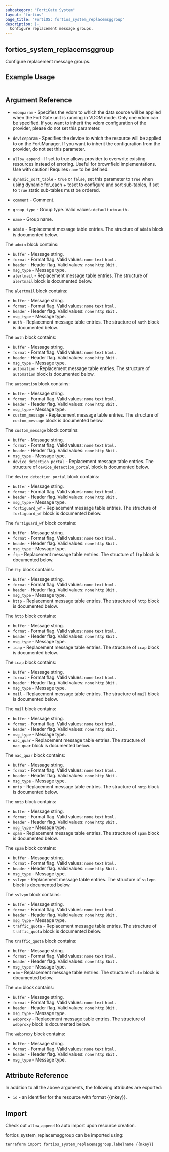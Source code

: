 ```yaml
---
subcategory: "FortiGate System"
layout: "fortios"
page_title: "FortiOS: fortios_system_replacemsggroup"
description: |-
  Configure replacement message groups.
---
```


## fortios_system_replacemsggroup
Configure replacement message groups.

## Example Usage

```hcl

```

## Argument Reference
* `vdomparam` - Specifies the vdom to which the data source will be applied when the FortiGate unit is running in VDOM mode. Only one vdom can be specified. If you want to inherit the vdom configuration of the provider, please do not set this parameter.
* `deviceparam` - Specifies the device to which the resource will be applied to on the FortiManager. If you want to inherit the configuration from the provider, do not set this parameter.
* `allow_append` - If set to true allows provider to overwrite existing resources instead of erroring. Useful for brownfield implementations. Use with caution! Requires `name` to be defined.
* `dynamic_sort_table` - `true` or `false`, set this parameter to `true` when using dynamic for_each + toset to configure and sort sub-tables, if set to `true` static sub-tables must be ordered.

* `comment` - Comment.
* `group_type` - Group type. Valid values: `default` `utm` `auth` .
* `name` - Group name.
* `admin` - Replacement message table entries. The structure of `admin` block is documented below.

The `admin` block contains:

* `buffer` - Message string.
* `format` - Format flag. Valid values: `none` `text` `html` .
* `header` - Header flag. Valid values: `none` `http` `8bit` .
* `msg_type` - Message type.
* `alertmail` - Replacement message table entries. The structure of `alertmail` block is documented below.

The `alertmail` block contains:

* `buffer` - Message string.
* `format` - Format flag. Valid values: `none` `text` `html` .
* `header` - Header flag. Valid values: `none` `http` `8bit` .
* `msg_type` - Message type.
* `auth` - Replacement message table entries. The structure of `auth` block is documented below.

The `auth` block contains:

* `buffer` - Message string.
* `format` - Format flag. Valid values: `none` `text` `html` .
* `header` - Header flag. Valid values: `none` `http` `8bit` .
* `msg_type` - Message type.
* `automation` - Replacement message table entries. The structure of `automation` block is documented below.

The `automation` block contains:

* `buffer` - Message string.
* `format` - Format flag. Valid values: `none` `text` `html` .
* `header` - Header flag. Valid values: `none` `http` `8bit` .
* `msg_type` - Message type.
* `custom_message` - Replacement message table entries. The structure of `custom_message` block is documented below.

The `custom_message` block contains:

* `buffer` - Message string.
* `format` - Format flag. Valid values: `none` `text` `html` .
* `header` - Header flag. Valid values: `none` `http` `8bit` .
* `msg_type` - Message type.
* `device_detection_portal` - Replacement message table entries. The structure of `device_detection_portal` block is documented below.

The `device_detection_portal` block contains:

* `buffer` - Message string.
* `format` - Format flag. Valid values: `none` `text` `html` .
* `header` - Header flag. Valid values: `none` `http` `8bit` .
* `msg_type` - Message type.
* `fortiguard_wf` - Replacement message table entries. The structure of `fortiguard_wf` block is documented below.

The `fortiguard_wf` block contains:

* `buffer` - Message string.
* `format` - Format flag. Valid values: `none` `text` `html` .
* `header` - Header flag. Valid values: `none` `http` `8bit` .
* `msg_type` - Message type.
* `ftp` - Replacement message table entries. The structure of `ftp` block is documented below.

The `ftp` block contains:

* `buffer` - Message string.
* `format` - Format flag. Valid values: `none` `text` `html` .
* `header` - Header flag. Valid values: `none` `http` `8bit` .
* `msg_type` - Message type.
* `http` - Replacement message table entries. The structure of `http` block is documented below.

The `http` block contains:

* `buffer` - Message string.
* `format` - Format flag. Valid values: `none` `text` `html` .
* `header` - Header flag. Valid values: `none` `http` `8bit` .
* `msg_type` - Message type.
* `icap` - Replacement message table entries. The structure of `icap` block is documented below.

The `icap` block contains:

* `buffer` - Message string.
* `format` - Format flag. Valid values: `none` `text` `html` .
* `header` - Header flag. Valid values: `none` `http` `8bit` .
* `msg_type` - Message type.
* `mail` - Replacement message table entries. The structure of `mail` block is documented below.

The `mail` block contains:

* `buffer` - Message string.
* `format` - Format flag. Valid values: `none` `text` `html` .
* `header` - Header flag. Valid values: `none` `http` `8bit` .
* `msg_type` - Message type.
* `nac_quar` - Replacement message table entries. The structure of `nac_quar` block is documented below.

The `nac_quar` block contains:

* `buffer` - Message string.
* `format` - Format flag. Valid values: `none` `text` `html` .
* `header` - Header flag. Valid values: `none` `http` `8bit` .
* `msg_type` - Message type.
* `nntp` - Replacement message table entries. The structure of `nntp` block is documented below.

The `nntp` block contains:

* `buffer` - Message string.
* `format` - Format flag. Valid values: `none` `text` `html` .
* `header` - Header flag. Valid values: `none` `http` `8bit` .
* `msg_type` - Message type.
* `spam` - Replacement message table entries. The structure of `spam` block is documented below.

The `spam` block contains:

* `buffer` - Message string.
* `format` - Format flag. Valid values: `none` `text` `html` .
* `header` - Header flag. Valid values: `none` `http` `8bit` .
* `msg_type` - Message type.
* `sslvpn` - Replacement message table entries. The structure of `sslvpn` block is documented below.

The `sslvpn` block contains:

* `buffer` - Message string.
* `format` - Format flag. Valid values: `none` `text` `html` .
* `header` - Header flag. Valid values: `none` `http` `8bit` .
* `msg_type` - Message type.
* `traffic_quota` - Replacement message table entries. The structure of `traffic_quota` block is documented below.

The `traffic_quota` block contains:

* `buffer` - Message string.
* `format` - Format flag. Valid values: `none` `text` `html` .
* `header` - Header flag. Valid values: `none` `http` `8bit` .
* `msg_type` - Message type.
* `utm` - Replacement message table entries. The structure of `utm` block is documented below.

The `utm` block contains:

* `buffer` - Message string.
* `format` - Format flag. Valid values: `none` `text` `html` .
* `header` - Header flag. Valid values: `none` `http` `8bit` .
* `msg_type` - Message type.
* `webproxy` - Replacement message table entries. The structure of `webproxy` block is documented below.

The `webproxy` block contains:

* `buffer` - Message string.
* `format` - Format flag. Valid values: `none` `text` `html` .
* `header` - Header flag. Valid values: `none` `http` `8bit` .
* `msg_type` - Message type.

## Attribute Reference

In addition to all the above arguments, the following attributes are exported:
* `id` - an identifier for the resource with format {{mkey}}.

## Import

Check out `allow_append` to auto import upon resource creation.

fortios_system_replacemsggroup can be imported using:
```sh
terraform import fortios_system_replacemsggroup.labelname {{mkey}}
```
